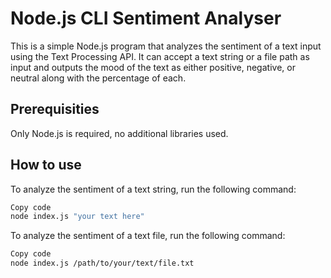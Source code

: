 # Node.js CLI Sentiment Analyser

This is a simple Node.js program that analyzes the sentiment of a text input using the Text Processing API. It can accept a text string or a file path as input and outputs the mood of the text as either positive, negative, or neutral along with the percentage of each.

## Prerequisities

Only Node.js is required, no additional libraries used.

## How to use

To analyze the sentiment of a text string, run the following command:

```bash
Copy code
node index.js "your text here"
```

To analyze the sentiment of a text file, run the following command:

```bash
Copy code
node index.js /path/to/your/text/file.txt
```
